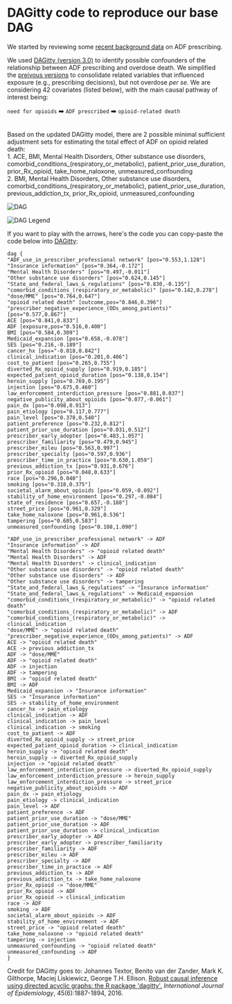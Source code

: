 # DAGitty code to reproduce our base DAG

We started by reviewing some [recent background data](https://github.com/opioiddatalab/DAG/blob/master/background.md) on ADF prescribing.<br>

We used [DAGitty (version 3.0)](daggity.net) to identify possible confounders of the relationship between ADF prescribing and overdose death. We simplified the [preivous versions](https://github.com/opioiddatalab/DAG/commits/master/DAGittyCode.md) to consolidate related variables that influenced exposure (e.g., prescribing decisions), but not overdose *per se*. We are considering 42 covariates (listed below), with the main causal pathway of interest being:
<br>

`need for opioids` :arrow_right: `ADF prescribed` :arrow_right: `opioid-related death` 

<br>
Based on the updated DAGitty model, there are 2 possible minimal sufficient adjustment sets for estimating the total effect of ADF on opioid related death:<br>
1. ACE, BMI, Mental Health Disorders, Other substance use disorders, comorbid_conditions_(respiratory_or_metabolic), patient_prior_use_duration, prior_Rx_opioid, take_home_naloxone, unmeasured_confounding<br>
2. BMI, Mental Health Disorders, Other substance use disorders, comorbid_conditions_(respiratory_or_metabolic), patient_prior_use_duration, previous_addiction_tx, prior_Rx_opioid, unmeasured_confounding<br>

![DAG](https://opioiddatalab.github.io/DAG/docs/dagitty-model.png "DAG from Feb 26, 2020")<br>

![DAG Legend](https://opioiddatalab.github.io/DAG/docs/DAGlegend.png "DAGitty legend")<br>

If you want to play with the arrows, here's the code you can copy-paste the code below into [DAGitty](http://www.dagitty.net):<br>

```
dag {
"ADF_use_in_prescriber_professional network" [pos="0.553,1.128"]
"Insurance information" [pos="0.364,-0.172"]
"Mental Health Disorders" [pos="0.497,-0.011"]
"Other substance use disorders" [pos="0.624,0.145"]
"State_and_federal_laws_&_regulations" [pos="0.830,-0.135"]
"comorbid_conditions_(respiratory_or_metabolic)" [pos="0.142,0.278"]
"dose/MME" [pos="0.764,0.647"]
"opioid related death" [outcome,pos="0.846,0.396"]
"prescriber_negative_experience_(ODs_among_patients)" [pos="0.577,0.867"]
ACE [pos="0.841,0.833"]
ADF [exposure,pos="0.516,0.400"]
BMI [pos="0.584,0.309"]
Medicaid_expansion [pos="0.658,-0.078"]
SES [pos="0.216,-0.189"]
cancer_hx [pos="-0.018,0.842"]
clinical_indication [pos="0.201,0.406"]
cost_to_patient [pos="0.265,0.755"]
diverted_Rx_opioid_supply [pos="0.919,0.185"]
expected_patient_opioid_duration [pos="0.138,0.154"]
heroin_supply [pos="0.769,0.195"]
injection [pos="0.675,0.460"]
law_enforcement_interdiction_pressure [pos="0.881,0.037"]
negative_publicity_about_opioids [pos="0.077,-0.061"]
pain_dx [pos="0.098,0.913"]
pain_etiology [pos="0.117,0.777"]
pain_level [pos="0.378,0.540"]
patient_preference [pos="0.232,0.812"]
patient_prior_use_duration [pos="0.031,0.512"]
prescriber_early_adopter [pos="0.483,1.057"]
prescriber_familiarity [pos="0.479,0.945"]
prescriber_mileu [pos="0.563,0.997"]
prescriber_specialty [pos="0.597,0.936"]
prescriber_time_in_practice [pos="0.630,1.059"]
previous_addiction_tx [pos="0.931,0.676"]
prior_Rx_opioid [pos="0.048,0.633"]
race [pos="0.296,0.040"]
smoking [pos="0.318,0.375"]
societal_alarm_about_opioids [pos="0.059,-0.092"]
stability_of_home_environment [pos="0.297,-0.084"]
state_of_residence [pos="0.657,-0.188"]
street_price [pos="0.961,0.329"]
take_home_naloxone [pos="0.961,0.536"]
tampering [pos="0.605,0.583"]
unmeasured_confounding [pos="0.108,1.090"]

"ADF_use_in_prescriber_professional network" -> ADF
"Insurance information" -> ADF
"Mental Health Disorders" -> "opioid related death"
"Mental Health Disorders" -> ADF
"Mental Health Disorders" -> clinical_indication
"Other substance use disorders" -> "opioid related death"
"Other substance use disorders" -> ADF
"Other substance use disorders" -> tampering
"State_and_federal_laws_&_regulations" -> "Insurance information"
"State_and_federal_laws_&_regulations" -> Medicaid_expansion
"comorbid_conditions_(respiratory_or_metabolic)" -> "opioid related death"
"comorbid_conditions_(respiratory_or_metabolic)" -> ADF
"comorbid_conditions_(respiratory_or_metabolic)" -> clinical_indication
"dose/MME" -> "opioid related death"
"prescriber_negative_experience_(ODs_among_patients)" -> ADF
ACE -> "opioid related death"
ACE -> previous_addiction_tx
ADF -> "dose/MME"
ADF -> "opioid related death"
ADF -> injection
ADF -> tampering
BMI -> "opioid related death"
BMI -> ADF
Medicaid_expansion -> "Insurance information"
SES -> "Insurance information"
SES -> stability_of_home_environment
cancer_hx -> pain_etiology
clinical_indication -> ADF
clinical_indication -> pain_level
clinical_indication -> smoking
cost_to_patient -> ADF
diverted_Rx_opioid_supply -> street_price
expected_patient_opioid_duration -> clinical_indication
heroin_supply -> "opioid related death"
heroin_supply -> diverted_Rx_opioid_supply
injection -> "opioid related death"
law_enforcement_interdiction_pressure -> diverted_Rx_opioid_supply
law_enforcement_interdiction_pressure -> heroin_supply
law_enforcement_interdiction_pressure -> street_price
negative_publicity_about_opioids -> ADF
pain_dx -> pain_etiology
pain_etiology -> clinical_indication
pain_level -> ADF
patient_preference -> ADF
patient_prior_use_duration -> "dose/MME"
patient_prior_use_duration -> ADF
patient_prior_use_duration -> clinical_indication
prescriber_early_adopter -> ADF
prescriber_early_adopter -> prescriber_familiarity
prescriber_familiarity -> ADF
prescriber_mileu -> ADF
prescriber_specialty -> ADF
prescriber_time_in_practice -> ADF
previous_addiction_tx -> ADF
previous_addiction_tx -> take_home_naloxone
prior_Rx_opioid -> "dose/MME"
prior_Rx_opioid -> ADF
prior_Rx_opioid -> clinical_indication
race -> ADF
smoking -> ADF
societal_alarm_about_opioids -> ADF
stability_of_home_environment -> ADF
street_price -> "opioid related death"
take_home_naloxone -> "opioid related death"
tampering -> injection
unmeasured_confounding -> "opioid related death"
unmeasured_confounding -> ADF
}

```

Credit for DAGitty goes to:
Johannes Textor, Benito van der Zander, Mark K. Gilthorpe, Maciej Liskiewicz, George T.H. Ellison.
[Robust causal inference using directed acyclic graphs: the R package 'dagitty'.](http://johannes-textor.name/papers/2017-ije.pdf)
<i>International Journal of Epidemiology</i>, 45(6):1887-1894, 2016.
